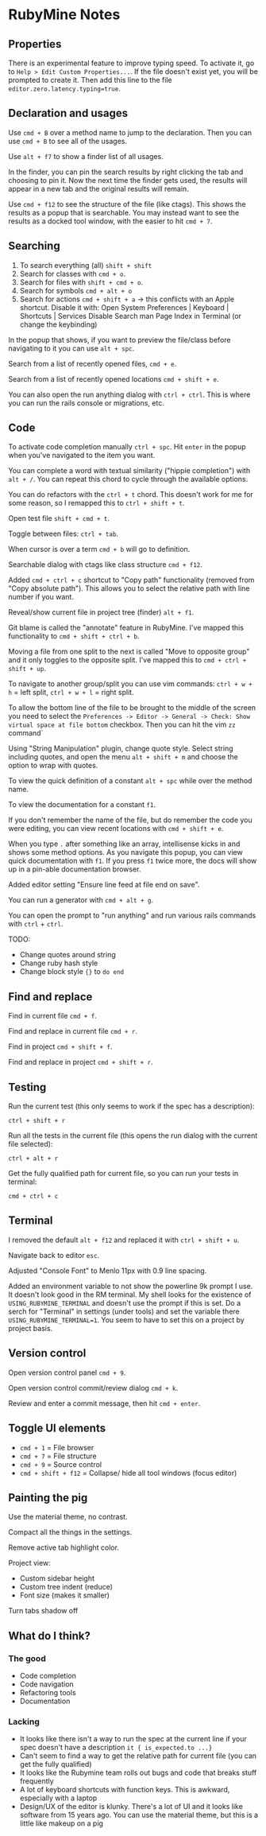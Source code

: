 # RubyMine Notes

## Properties

There is an experimental feature to improve typing speed.  To activate it, go to `Help > Edit Custom Properties...`.  If the file doesn't exist yet, you will be prompted to create it.  Then add this line to the file `editor.zero.latency.typing=true`.

## Declaration and usages

Use `cmd + B` over a method name to jump to the declaration.  Then you can use `cmd + B` to see all of the usages.

Use `alt + f7` to show a finder list of all usages.

In the finder, you can pin the search results by right clicking the tab and choosing to pin it.  Now the next time the finder gets used, the results will appear in a new tab and the original results will remain.

Use `cmd + f12` to see the structure of the file (like ctags).  This shows the results as a popup that is searchable.  You may instead want to see the results as a docked tool window, with the easier to hit `cmd + 7`.

## Searching

1. To search everything (all) `shift + shift`
1. Search for classes with `cmd + o`.
1. Search for files with `shift + cmd + o`.
1. Search for symbols `cmd + alt + o`
1. Search for actions `cmd + shift + a` -> this conflicts with an Apple shortcut.  Disable it with:
    Open System Preferences | Keyboard | Shortcuts | Services
    Disable Search man Page Index in Terminal (or change the keybinding)

In the popup that shows, if you want to preview the file/class before navigating to it you can use `alt + spc`.

Search from a list of recently opened files, `cmd + e`.

Search from a list of recently opened locations `cmd + shift + e`.

You can also open the run anything dialog with `ctrl + ctrl`.  This is where you can run the rails console or migrations, etc.

## Code

To activate code completion manually `ctrl + spc`.  Hit `enter` in the popup when you've navigated to the item you want.

You can complete a word with textual similarity ("hippie completion") with `alt + /`.  You can repeat this chord to cycle through the available options.

You can do refactors with the `ctrl + t` chord.  This doesn't work for me for some reason, so I remapped this to `ctrl + shift + t`.

Open test file `shift + cmd + t`.

Toggle between files: `ctrl + tab`.

When cursor is over a term `cmd + b` will go to definition.

Searchable dialog with ctags like class structure `cmd + f12`.

Added `cmd + ctrl + c` shortcut to "Copy path" functionality (removed from "Copy absolute path").  This allows you to select the relative path with line number if you want.

Reveal/show current file in project tree (finder) `alt + f1`.

Git blame is called the "annotate" feature in RubyMine.  I've mapped this functionality to `cmd + shift + ctrl + b`.

Moving a file from one split to the next is called "Move to opposite group" and it only toggles to the opposite split.  I've mapped this to `cmd + ctrl + shift + up`.

To navigate to another group/split you can use vim commands: `ctrl + w + h` = left split, `ctrl + w + l` = right split.

To allow the bottom line of the file to be brought to the middle of the screen you need to select the `Preferences -> Editor -> General -> Check: Show virtual space at file bottom` checkbox.  Then you can hit the vim `zz` command`

Using "String Manipulation" plugin, change quote style.  Select string including quotes, and open the menu `alt + shift + m` and choose the option to wrap with quotes.

To view the quick definition of a constant `alt + spc` while over the method name.

To view the documentation for a constant `f1`.

If you don't remember the name of the file, but do remember the code you were editing, you can view recent locations with `cmd + shift + e`.

When you type `.` after something like an array, intellisense kicks in and shows some method options.  As you navigate this popup, you can view quick documentation with `f1`.  If you press `f1` twice more, the docs will show up in a pin-able documentation browser.

Added editor setting "Ensure line feed at file end on save".

You can run a generator with `cmd + alt + g`.

You can open the prompt to "run anything" and run various rails commands with `ctrl` + `ctrl`.

TODO:

* Change quotes around string
* Change ruby hash style
* Change block style `{}` to `do end`

## Find and replace

Find in current file `cmd + f`.

Find and replace in current file `cmd + r`.

Find in project `cmd + shift + f`.

Find and replace in project `cmd + shift + r`.

## Testing

Run the current test (this only seems to work if the spec has a description):

`ctrl + shift + r`

Run all the tests in the current file (this opens the run dialog with the current file selected):

`ctrl + alt + r`

Get the fully qualified path for current file, so you can run your tests in terminal:

`cmd + ctrl + c`

## Terminal

I removed the default `alt + f12` and replaced it with `ctrl + shift + u`.

Navigate back to editor `esc`.

Adjusted "Console Font" to Menlo 11px with 0.9 line spacing.

Added an environment variable to not show the powerline 9k prompt I use.  It doesn't look good in the RM terminal.  My shell looks for the existence of `USING_RUBYMINE_TERMINAL` and doesn't use the prompt if this is set.  Do a serch for "Terminal" in settings (under tools) and set the variable there `USING_RUBYMINE_TERMINAL=1`.  You seem to have to set this on a project by project basis.

## Version control

Open version control panel `cmd + 9`.

Open version control commit/review dialog `cmd + k`.

Review and enter a commit message, then hit `cmd + enter`.

## Toggle UI elements

* `cmd + 1` = File browser
* `cmd + 7` = File structure
* `cmd + 9` = Source control
* `cmd + shift + f12` = Collapse/ hide all tool windows (focus editor)

## Painting the pig

Use the material theme, no contrast.

Compact all the things in the settings.

Remove active tab highlight color.

Project view:

* Custom sidebar height
* Custom tree indent (reduce)
* Font size (makes it smaller)

Turn tabs shadow off

## What do I think?

### The good

* Code completion
* Code navigation
* Refactoring tools
* Documentation

### Lacking

* It looks like there isn't a way to run the spec at the current line if your spec doesn't have a description `it { is_expected.to ...}`
* Can't seem to find a way to get the relative path for current file (you can get the fully qualified)
* It looks like the Rubymine team rolls out bugs and code that breaks stuff frequently
* A lot of keyboard shortcuts with function keys.  This is awkward, especially with a laptop
* Design/UX of the editor is klunky.  There's a lot of UI and it looks like software from 15 years ago.  You can use the material theme, but this is a little like makeup on a pig
